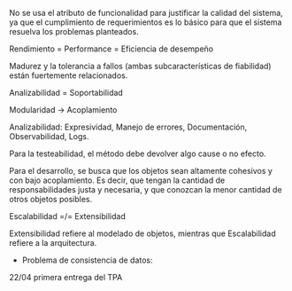 No se usa el atributo de funcionalidad para justificar la calidad del sistema, ya que el cumplimiento de requerimientos es lo básico para que el sistema resuelva los problemas planteados.

Rendimiento = Performance = Eficiencia de desempeño

Madurez y la tolerancia a fallos (ambas subcaracterísticas de fiabilidad) están fuertemente relacionados.

Analizabilidad = Soportabilidad

Modularidad -> Acoplamiento

Analizabilidad: Expresividad, Manejo de errores, Documentación, Observabilidad, Logs.

Para la testeabilidad, el método debe devolver algo cause o no efecto.

Para el desarrollo, se busca que los objetos sean altamente cohesivos y con bajo acoplamiento. Es decir, que tengan la cantidad de responsabilidades justa y necesaria, y que conozcan la menor cantidad de otros objetos posibles.

Escalabilidad =/= Extensibilidad

Extensibilidad refiere al modelado de objetos, mientras que Escalabilidad refiere a la arquitectura.

* Problema de consistencia de datos:

22/04 primera entrega del TPA
